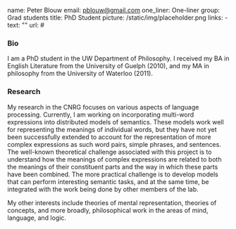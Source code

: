 name: Peter Blouw
email: pblouw@gmail.com
one_liner: One-liner
group: Grad students
title: PhD Student
picture: /static/img/placeholder.png
links:
    - text: ""
      url: #

### Bio

I am a PhD student in the UW Department of Philosophy. I received my BA in
English Literature from the University of Guelph (2010), and my MA in
philosophy from the University of Waterloo (2011).

### Research

My research in the CNRG focuses on various aspects of language processing.
Currently, I am working on incorporating multi-word expressions into distributed
models of semantics. These models work well for representing the meanings of
individual words, but they have not yet been successfully extended to account for
the representation of more complex expressions as such word pairs, simple phrases,
and sentences. The well-known theoretical challenge associated with this project
is to understand how the meanings of complex expressions are related to both the
meanings of their constituent parts and the way in which these parts have been combined. 
The more practical challenge is to develop models that can perform interesting semantic 
tasks, and at the same time, be integrated with the work being done by other members of
the lab.

My other interests include theories of mental representation, theories of concepts,
and more broadly, philosophical work in the areas of mind, language, and logic.
